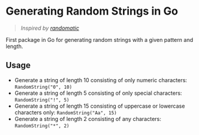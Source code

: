 # Generating Random Strings in Go
> *Inspired by [randomatic](https://github.com/jonschlinkert/randomatic)*

First package in Go for generating random strings with a given pattern and length. 

## Usage
* Generate a string of length 10 consisting of only numeric characters: `RandomString("0", 10)`
* Generate a string of length 5 consisting of only special characters: `RandomString("!", 5)`
* Generate a string of length 15 consisting of uppercase or lowercase characters only: `RandomString("Aa", 15)`
* Generate a string of length 2 consisting of any characters: `RandomString("*", 2)`
